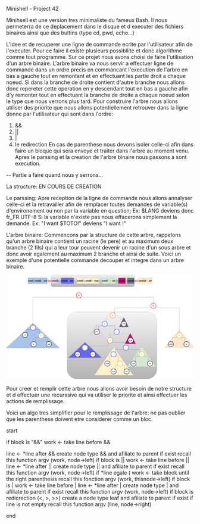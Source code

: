 Minishell - Project 42

Minihsell est une version tres minimaliste du fameux Bash. Il nous permeterra de ce deplacement dans le disque et d executer des fichiers binaires ainsi que des bultins (type cd, pwd, echo...)

L'idee et de recuperer une ligne de commande ecrite par l'utilisateur afin de l'executer.
Pour ce faire il existe plusieurs possibilite et donc algorithme comme tout programme.
Sur ce projet nous avons choisi de faire l'utilisation d'un arbre binaire.
L'arbre binaire va nous servir a effectuer ligne de commande dans un ordre precis en commancant l'execution de l'arbre en bas a gauche tout en remontant et en effectuant les partie droit a chaque noeud. Si dans la branche de droite contient d'autre branche nous allons donc repereter cette operation en y descendant tout en bas a gauche afin d'y remonter tout en effectuant la branche de droite a chaque noeud selon le type que nous verrons plus tard.
Pour construire l'arbre nous allons utiliser des priorite que nous allons potentiellement retrouver dans la ligne donne par l'utilisateur qui sont dans l'ordre:
1. &&
2. ||
3. |
4. le redirection
En cas de parenthese nous devons isoler celle-ci afin dans faire un bloque qui sera envoye et traiter dans l'arbre au moment venu.
Apres le parssing et la creation de l'arbre binaire nous passons a sont execution.

-- Partie a faire quand nous y serrons...

La structure:
EN COURS DE CREATION

Le parssing:
Apre reception de la ligne de commande nous allons annalyser celle-ci et la retravailler afin de remplacer toutes demandes de variable(s) d'environement ou non par la variable en question;
Ex: $LANG deviens donc fr_FR.UTF-8
Si la variable n'existe pas nous effacerons simplement la demande.
Ex: "I want $TOTO!" deviens "I want !"

L'arbre binaire:
Commencons par la structure de cette arbre, rappelons qu'un arbre binaire contient un racine (le pere) et au maximum deux branche (2 fils) qui a leur tour peuvent devenir un racine d'un sous arbre et donc avoir egalement au maximum 2 branche et ainsi de suite.
Voici un exemple d'une potentielle commande decouper et integre dans un arbre binaire.

![Alt text](img/bt.png?raw=true "Title")

Pour creer et remplir cette arbre nous allons avoir besoin de notre structure et d effectuer une recurssive qui va utiliser le priorite et ainsi effectuer les actions de remplissage.

Voici un algo tres simplifier pour le remplissage de l'arbre:
ne pas oublier que les parenthese doivent etre considerer comme un bloc.

start

if block is "&&"
  work <- take line before &&
  
  line <- *line after &&
  create node type && and afiliate to parent if exist
  recall this function argv (work, node->left)
if block is ||
  work <- take line before ||
  line <- *line after ||
  create node type || and afiliate to parent if exist
  recall this function argv (work, node->left)
if *line egale (
  work <- take block until the right parenthesis
  recall this fonction argv (work, thisnode->left)
if block is |
  work <- take line before |
  line <- *line after |
  create node type | and afiliate to parent if exist
  recall this function argv (work, node->left)
if block is redicrection (<, >, >>)
  create a node type leaf and afiliate to parent if exist
if line is not empty
  recall this function argv (line, node->right)

end
